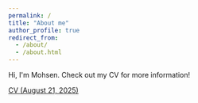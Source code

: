 ```yaml
---
permalink: /
title: "About me"
author_profile: true
redirect_from: 
  - /about/
  - /about.html
---
```


Hi, I'm Mohsen. Check out my CV for more information!

[CV (August 21, 2025)](files/CV_Mohsen_Alizadeh_Noghani_August_21_2025.pdf)

